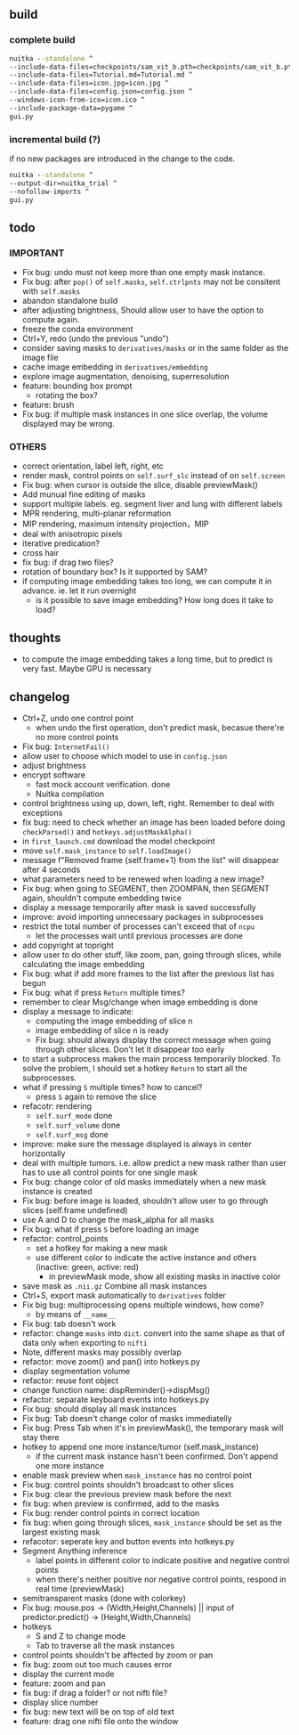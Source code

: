 ## build
### complete build
```cmd
nuitka --standalone ^
--include-data-files=checkpoints/sam_vit_b.pth=checkpoints/sam_vit_b.pth ^
--include-data-files=Tutorial.md=Tutorial.md ^
--include-data-files=icon.jpg=icon.jpg ^
--include-data-files=config.json=config.json ^
--windows-icon-from-ico=icon.ico ^
--include-package-data=pygame ^
gui.py
```
### incremental build (?)
if no new packages are introduced in the change to the code.
```cmd
nuitka --standalone ^
--output-dir=nuitka_trial ^
--nofollow-imports ^
gui.py
```

## todo

### IMPORTANT
- Fix bug: undo must not keep more than one empty mask instance.
- Fix bug: after `pop()` of `self.masks`, `self.ctrlpnts` may not be consitent with `self.masks`
- abandon standalone build
- after adjusting brightness, Should allow user to have the option to compute again.
- freeze the conda environment
- Ctrl+Y, redo (undo the previous "undo")
- consider saving masks to `derivatives/masks` or in the same folder as the image file
- cache image embedding in `derivatives/embedding`
- explore image augmentation, denoising, superresolution
- feature: bounding box prompt
    - rotating the box?
- feature: brush
- Fix bug: if multiple mask instances in one slice overlap, the volume displayed may be wrong.

### OTHERS
- correct orientation, label left, right, etc
- render mask, control points on `self.surf_slc` instead of on `self.screen`
- Fix bug: when cursor is outside the slice, disable previewMask()
- Add munual fine editing of masks
- support multiple labels. eg. segment liver and lung with different labels
- MPR rendering, multi-planar reformation
- MIP rendering, maximum intensity projection，MIP
- deal with anisotropic pixels
- iterative predication?
- cross hair
- fix bug: if drag two files?
- rotation of boundary box? Is it supported by SAM?
- if computing image embedding takes too long, we can compute it in advance. ie. let it run overnight
    - is it possible to save image embedding? How long does it take to load?

## thoughts
- to compute the image embedding takes a long time, but to predict is very fast. Maybe GPU is necessary

## changelog
- Ctrl+Z, undo one control point
    - when undo the first operation, don't predict mask, becasue there're no more control points
- Fix bug: `InternetFail()`
- allow user to choose which model to use in `config.json`
- adjust brightness
- encrypt software
    - fast mock account verification. done
    - Nuitka compilation
- control brightness using up, down, left, right. Remember to deal with exceptions
- fix bug: need to check whether an image has been loaded before doing `checkParsed()` and `hotkeys.adjustMaskAlpha()` 
- in `first_launch.cmd` download the model checkpoint
- move `self.mask_instance` to `self.loadImage()`
- message f"Removed frame {self.frame+1} from the list" will disappear after 4 seconds
- what parameters need to be renewed when loading a new image?
- Fix bug: when going to SEGMENT, then ZOOMPAN, then SEGMENT again, shouldn't compute embedding twice
- display a message temporarily after mask is saved successfully
- improve: avoid importing unnecessary packages in subprocesses
- restrict the total number of processes can't exceed that of `ncpu`
    - let the processes wait until previous processes are done
- add copyright at topright
- allow user to do other stuff, like zoom, pan, going through slices, while calculating the image embedding
- Fix bug: what if add more frames to the list after the previous list has begun
- Fix bug: what if press `Return` multiple times?
- remember to clear Msg/change when image embedding is done
- display a message to indicate:
    - computing the image embedding of slice n
    - image embedding of slice n is ready
    - Fix bug: should always display the correct message when going through other slices. Don't let it disappear too early
- to start a subprocess makes the main process temporarily blocked. To solve the problem, I should set a hotkey `Return` to start all the subprocesses.
- what if pressing `S` multiple times? how to cancel?
    - press `S` again to remove the slice
- refacotr: rendering
    - `self.surf_mode` done
    - `self.surf_volume` done
    - `self.surf_msg` done
- improve: make sure the message displayed is always in center horizontally
- deal with multiple tumors. i.e. allow predict a new mask rather than user has to use all control points for one single mask
- Fix bug: change color of old masks immediately when a new mask instance is created
- Fix bug: before image is loaded, shouldn't allow user to go through slices (self.frame undefined)
- use A and D to change the mask_alpha for all masks
- Fix bug: what if press `S` before loading an image
- refactor: control_points
    - set a hotkey for making a new mask
    - use different color to indicate the active instance and others (inactive: green, active: red)
        - in previewMask mode, show all existing masks in inactive color
- save mask as `.nii.gz`  Combine all mask instances
- Ctrl+S, export mask automatically to `derivatives` folder
- Fix big bug: multiprocessing opens multiple windows, how come?
    - by means of `__name__`
- Fix bug: tab doesn't work
- refactor: change `masks` into `dict`. convert into the same shape as that of data only when exporting to `nifti`
- Note, different masks may possibly overlap
- refactor: move zoom() and pan() into hotkeys.py
- display segmentation volume
- refactor: reuse font object
- change function name: dispReminder()->dispMsg()
- refactor: separate keyboard events into hotkeys.py
- Fix bug: should display all mask instances
- Fix bug: Tab doesn't change color of masks immediatelly
- Fix bug: Press Tab when it's in previewMask(), the temporary mask will stay there
- hotkey to append one more instance/tumor (self.mask_instance)
    - if the current mask instance hasn't been confirmed. Don't append one more instance
- enable mask preview when `mask_instance` has no control point
- Fix bug: control points shouldn't broadcast to other slices
- Fix bug: clear the previous preview mask before the next
- fix bug: when preview is confirmed, add to the masks
- Fix bug: render control points in correct location
- fix bug: when going through slices, `mask_instance` should be set as the largest existing mask
- refacotor: seperate key and button events into hotkeys.py
- Segment Anything inference
    - label points in different color to indicate positive and negative control points
    - when there's neither positive nor negative control points, respond in real time (previewMask)
- semitransparent masks (done with colorkey)
- Fix bug: mouse.pos -> (Width,Height,Channels)  || input of predictor.predict() -> (Height,Width,Channels)
- hotkeys
    - S and Z to change mode
    - Tab to traverse all the mask instances
- control points shouldn't be affected by zoom or pan
- fix bug: zoom out too much causes error
- display the current mode
- feature: zoom and pan
- fix bug: if drag a folder? or not nifti file?
- display slice number
- fix bug: new text will be on top of old text
- feature: drag one nifti file onto the window
